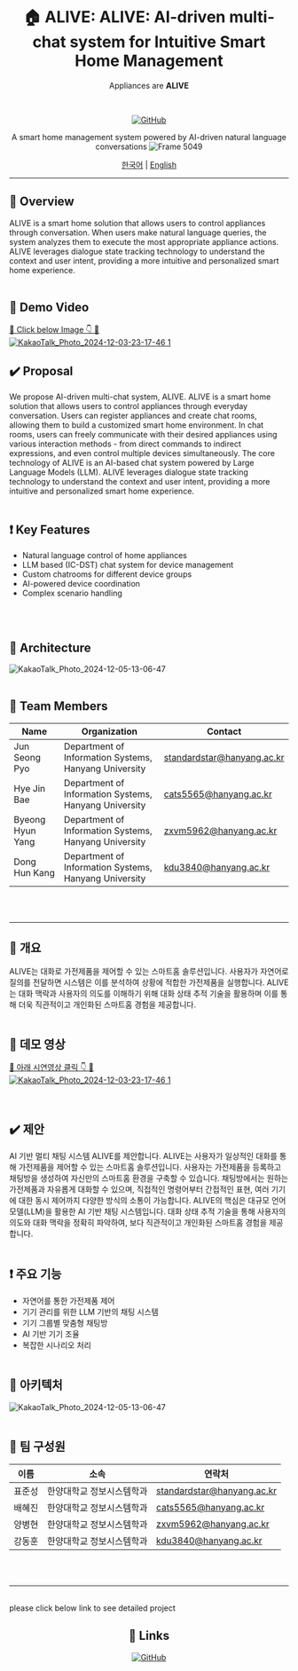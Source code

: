 
<div align="center">

# 🏠 ALIVE: ALIVE: AI-driven multi-chat system for Intuitive Smart Home Management
Appliances are **ALIVE**

<br/>

[![GitHub](https://img.shields.io/badge/GitHub-SWE--ALIVE-blue?style=flat-square&logo=github)](https://github.com/SWE-ALIVE)

A smart home management system powered by AI-driven natural language conversations
![Frame 5049](https://github.com/user-attachments/assets/397ce825-0f39-495e-ba03-d05dd81cdd6d)
<br/>

[한국어](#korean) | [English](#english)

</div>

---

<div id="english">

## 🌟 Overview

ALIVE is a smart home solution that allows users to control appliances through conversation. When users make natural language queries, the system analyzes them to execute the most appropriate appliance actions. ALIVE leverages dialogue state tracking technology to understand the context and user intent, providing a more intuitive and personalized smart home experience.<br/>
<br/>
## 🎥 Demo Video

[🔗 Click below Image 👇 🔗](https://www.youtube.com/watch?v=ayG-c1g9_0M)
<br/>
<a href="https://www.youtube.com/watch?v=ayG-c1g9_0M">
![KakaoTalk_Photo_2024-12-03-23-17-46 1](https://github.com/user-attachments/assets/29976e9a-efa9-468c-a588-56b2a9670923)
</a>
<br/>

## ✔️ Proposal
We propose AI-driven multi-chat system, ALIVE. ALIVE is a smart home solution that allows users to control appliances through everyday conversation. Users can register appliances and create chat rooms, allowing them to build a customized smart home environment. In chat rooms, users can freely communicate with their desired appliances using various interaction methods - from direct commands to indirect expressions, and even control multiple devices simultaneously.
The core technology of ALIVE is an AI-based chat system powered by Large Language Models (LLM). ALIVE leverages dialogue state tracking technology to understand the context and user intent, providing a more intuitive and personalized smart home experience.
<br/>
<br/>

## ❗️ Key Features

- Natural language control of home appliances
- LLM based (IC-DST) chat system for device management
- Custom chatrooms for different device groups
- AI-powered device coordination
- Complex scenario handling
<br/>
<br/>

##  🔧 Architecture

![KakaoTalk_Photo_2024-12-05-13-06-47](https://github.com/user-attachments/assets/8adf1d44-2c7b-44a7-841b-88ec362e51ad)
<br/>
<br/>

## 👥 Team Members

| Name | Organization | Contact |
|------|-------------|---------|
| Jun Seong Pyo | Department of Information Systems, Hanyang University | standardstar@hanyang.ac.kr |
| Hye Jin Bae | Department of Information Systems, Hanyang University | cats5565@hanyang.ac.kr |
| Byeong Hyun Yang | Department of Information Systems, Hanyang University | zxvm5962@hanyang.ac.kr |
| Dong Hun Kang | Department of Information Systems, Hanyang University | kdu3840@hanyang.ac.kr |

</div>


<br/>
<br/>




---








<div id="korean">

## 🌟 개요

ALIVE는 대화로 가전제품을 제어할 수 있는 스마트홈 솔루션입니다. 사용자가 자연어로 질의를 전달하면 시스템은 이를 분석하여 상황에 적합한 가전제품을 실행합니다. ALIVE는 대화 맥락과 사용자의 의도를 이해하기 위해 대화 상태 추적 기술을 활용하며 이를 통해 더욱 직관적이고 개인화된 스마트홈 경험을 제공합니다.
  <br/><br/>
## 🎥 데모 영상

[🔗 아래 시연영상 클릭 👇 🔗](https://www.youtube.com/watch?v=ayG-c1g9_0M)
<br/>
<a href="https://www.youtube.com/watch?v=ayG-c1g9_0M">
![KakaoTalk_Photo_2024-12-03-23-17-46 1](https://github.com/user-attachments/assets/29976e9a-efa9-468c-a588-56b2a9670923)
</a>
<br/>
<br/><br/>
## ✔️ 제안
AI 기반 멀티 채팅 시스템 ALIVE를 제안합니다. ALIVE는 사용자가 일상적인 대화를 통해 가전제품을 제어할 수 있는 스마트홈 솔루션입니다. 사용자는 가전제품을 등록하고 채팅방을 생성하여 자신만의 스마트홈 환경을 구축할 수 있습니다. 채팅방에서는 원하는 가전제품과 자유롭게 대화할 수 있으며, 직접적인 명령어부터 간접적인 표현, 여러 기기에 대한 동시 제어까지 다양한 방식의 소통이 가능합니다.
ALIVE의 핵심은 대규모 언어 모델(LLM)을 활용한 AI 기반 채팅 시스템입니다. 대화 상태 추적 기술을 통해 사용자의 의도와 대화 맥락을 정확히 파악하여, 보다 직관적이고 개인화된 스마트홈 경험을 제공합니다. <br/><br/>
## ❗️ 주요 기능

- 자연어를 통한 가전제품 제어
- 기기 관리를 위한 LLM 기반의 채팅 시스템
- 기기 그룹별 맞춤형 채팅방
- AI 기반 기기 조율
- 복잡한 시나리오 처리
<br/><br/>
## 🔧 아키텍처

![KakaoTalk_Photo_2024-12-05-13-06-47](https://github.com/user-attachments/assets/8adf1d44-2c7b-44a7-841b-88ec362e51ad)
<br/><br/>

## 👥 팀 구성원

| 이름 | 소속 | 연락처 |
|------|------|--------|
| 표준성 | 한양대학교 정보시스템학과 | standardstar@hanyang.ac.kr |
| 배혜진 | 한양대학교 정보시스템학과 | cats5565@hanyang.ac.kr |
| 양병현 | 한양대학교 정보시스템학과 | zxvm5962@hanyang.ac.kr |
| 강동훈 | 한양대학교 정보시스템학과 | kdu3840@hanyang.ac.kr |

</div> <br/><br/>

---
<br/>
please click below link to see detailed project
<br/>
<div align="center">

## 🔗 Links

[![GitHub](https://img.shields.io/badge/GitHub-Repository-black?style=for-the-badge&logo=github)](https://github.com/SWE-ALIVE)

</div>

